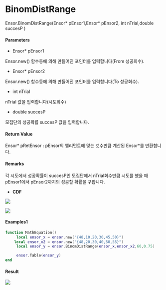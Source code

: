 # BinomDistRange

Ensor.BinomDistRange\(Ensor\* pEnsor1,Ensor\* pEnsor2, int nTrial,double succesP \)

#### Parameters

* Ensor\* pEnsor1

Ensor.new\(\) 함수등에 의해 만들어진 포인터를 입력합니다\(From 성공회수\).

* Ensor\* pEnsor2

Ensor.new\(\) 함수등에 의해 만들어진 포인터를 입력합니다\(To 성공회수\).

* int nTrial

nTrial 값을 입력합니다\(시도회수\)

* double succesP

모집단의 성공확률 succesP 값을 입력합니다.

#### Return Value

Ensor\* pRetEnsor : pEnsor의 엘리먼트에 맞는 갯수만큼 계산된 Ensor\*를 반환합니다.

#### Remarks

각 시도에서 성공확률이 succesP인 모집단에서 nTrial회수만큼 시도를 했을 때 pEnsor1에서 pEnsor2까지의  성공할 확률을 구합니다.

* **CDF**

![](/StatisticsAPI/BinomFunc3.png)

![](/StatisticsAPI/BinomCdfGraph.png)

#### Examples1

```lua
function MathEquation()
     local ensor_x = ensor.new("{48,10,20,30,45,50}")
    local ensor_x2 = ensor.new("{48,20,30,40,50,55}")
     local ensor_y = ensor.BinomDistRange(ensor_x,ensor_x2,60,0.75)

     ensor.Table(ensor_y)
end
```

#### Result

![](/StatisticsAPI/BinomDistRangeResult.png)

